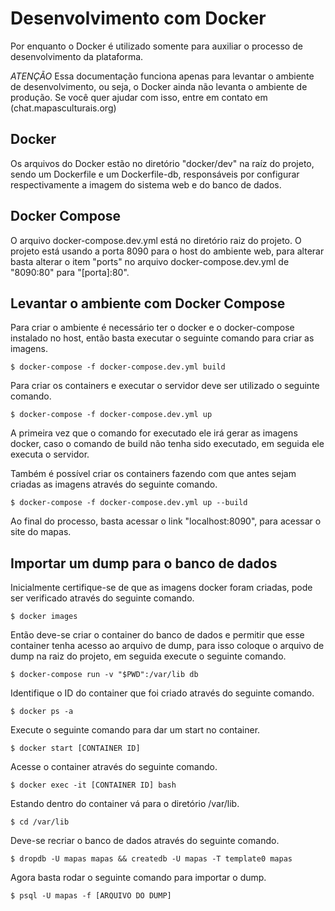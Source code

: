 Desenvolvimento com Docker
==========================

Por enquanto o Docker é utilizado somente para auxiliar o processo de
desenvolvimento da plataforma.

*ATENÇÃO* Essa documentação funciona apenas para levantar o ambiente de
desenvolvimento, ou seja, o Docker ainda não levanta o ambiente de produção.
Se você quer ajudar com isso, entre em contato em (chat.mapasculturais.org)

Docker
------

Os arquivos do Docker estão no diretório "docker/dev" na raíz do projeto, sendo
um Dockerfile e um Dockerfile-db, responsáveis por configurar respectivamente
a imagem do sistema web e do banco de dados.


Docker Compose
--------------

O arquivo docker-compose.dev.yml está no diretório raiz do projeto. O projeto
está usando a porta 8090 para o host do ambiente web, para alterar basta
alterar o item "ports" no arquivo docker-compose.dev.yml de "8090:80" para
"[porta]:80".


Levantar o ambiente com Docker Compose
--------------------------------------

Para criar o ambiente é necessário ter o docker e o docker-compose instalado
no host, então basta executar o seguinte comando para criar as imagens.

```shell
$ docker-compose -f docker-compose.dev.yml build
```

Para criar os containers e executar o servidor deve ser utilizado o seguinte
comando.

```shell
$ docker-compose -f docker-compose.dev.yml up
```

A primeira vez que o comando for executado ele irá gerar as imagens docker,
caso o comando de build não tenha sido executado, em seguida ele executa o
servidor.

Também é possível criar os containers fazendo com que antes sejam criadas as
imagens através do seguinte comando.

```shell
$ docker-compose -f docker-compose.dev.yml up --build
```

Ao final do processo, basta acessar o link "localhost:8090", para acessar o site
do mapas.


Importar um dump para o banco de dados
--------------------------------------

Inicialmente certifique-se de que as imagens docker foram criadas, pode ser
verificado através do seguinte comando.

```shell
$ docker images
```

Então deve-se criar o container do banco de dados e permitir que esse container
tenha acesso ao arquivo de dump, para isso coloque o arquivo de dump na raiz do
projeto, em seguida execute o seguinte comando.

```shell
$ docker-compose run -v "$PWD":/var/lib db
```

Identifique o ID do container que foi criado através do seguinte comando.

```shell
$ docker ps -a
```

Execute o seguinte comando para dar um start no container.

```shell
$ docker start [CONTAINER ID]
```

Acesse o container através do seguinte comando.

```shell
$ docker exec -it [CONTAINER ID] bash
```

Estando dentro do container vá para o diretório /var/lib.

```shell
$ cd /var/lib
```

Deve-se recriar o banco de dados através do seguinte comando.

```shell
$ dropdb -U mapas mapas && createdb -U mapas -T template0 mapas
```

Agora basta rodar o seguinte comando para importar o dump.

```shell
$ psql -U mapas -f [ARQUIVO DO DUMP]
```
